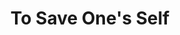 ---
layout: credit-info
headerstatus: shunk-header
valid: 1
title: To Save One's Self
thumbnail: /assets/img/credits-grid/to-save-ones-self.jpg
image: /assets/img/credits-grid/opengraph/to-save-ones-self.jpg
image_size: 3
category: credits
role: Composer
type: Short Film
imdb: http://www.imdb.com/title/tt2217988
soundcloud: https://w.soundcloud.com/player/?url=https%3A//api.soundcloud.com/playlists/3250282&amp;auto_play=false&amp;hide_related=false&amp;show_comments=false&amp;show_user=false&amp;show_reposts=false&amp;visual=false
genre: Horror
director: Matthew Campbell
writers: Matthew Campbell
synopsis: The comforts of home are sacred, sweet and beloved. Mark had all of that... a beautiful wife, an angelic daughter, a purpose.
---